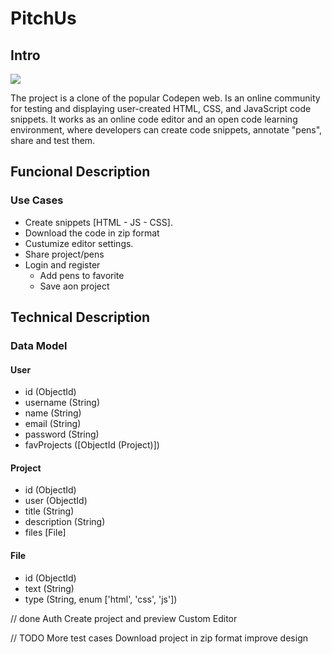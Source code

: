 # PitchUs

## Intro

![](https://media3.giphy.com/media/k0ijJhqrUP4T2EvmJ1/giphy.gif?cid=ecf05e47erc2aua9odet8z16q2vbwgdonasms8uqdzqov53g&rid=giphy.gif&ct=g)

The project is a clone of the popular Codepen web. Is an online community for testing and displaying user-created HTML, CSS, and JavaScript code snippets. It works as an online code editor and an open code learning environment, where developers can create code snippets, annotate "pens", share and test them.

## Funcional Description

### Use Cases

- Create snippets [HTML - JS - CSS].
- Download the code in zip format
- Custumize editor settings.
- Share project/pens
- Login and register
  - Add pens to favorite
  - Save aon project

## Technical Description

### Data Model

#### User

- id (ObjectId)
- username (String)
- name (String)
- email (String)
- password (String)
- favProjects ([ObjectId (Project)])

#### Project

- id (ObjectId)
- user (ObjectId)
- title (String)
- description (String)
- files [File]

#### File

- id (ObjectId)
- text (String)
- type (String, enum ['html', 'css', 'js'])

// done
Auth
Create project and preview
Custom Editor

// TODO
More test cases
Download project in zip format
improve design
